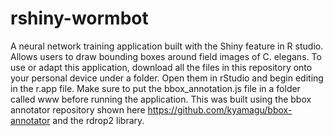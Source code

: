 # rshiny-wormbot
A neural network training application built with the Shiny feature in R studio. Allows users to draw bounding boxes around field images of C. elegans. 
To use or adapt this application, download all the files in this repository onto your personal device under a folder. Open them in rStudio and begin editing in the r.app file. Make sure to put the bbox_annotation.js file in a folder called www before running the application.
This was built using the bbox annotator repository shown here https://github.com/kyamagu/bbox-annotator and the rdrop2 library. 
